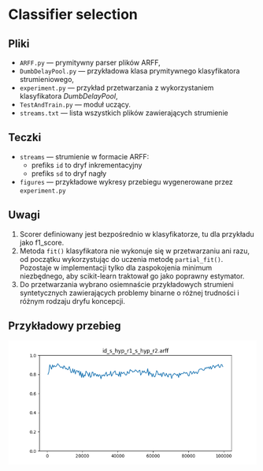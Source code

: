 # Classifier selection

## Pliki

- `ARFF.py` — prymitywny parser plików ARFF,
- `DumbDelayPool.py` — przykładowa klasa prymitywnego klasyfikatora strumieniowego,
- `experiment.py` — przykład przetwarzania z wykorzystaniem klasyfikatora *DumbDelayPool*,
- `TestAndTrain.py` — moduł uczący.
- `streams.txt` — lista wszystkich plików zawierających strumienie

## Teczki

- `streams` — strumienie w formacie ARFF:
  - prefiks `id` to dryf inkrementacyjny
  - prefiks `sd` to dryf nagły
- `figures` — przykładowe wykresy przebiegu wygenerowane przez `experiment.py`

## Uwagi

1. Scorer definiowany jest bezpośrednio w klasyfikatorze, tu dla przykładu jako f1_score.
2. Metoda `fit()` klasyfikatora nie wykonuje się w przetwarzaniu ani razu, od początku wykorzystując do uczenia metodę `partial_fit()`. Pozostaje w implementacji tylko dla zaspokojenia minimum niezbędnego, aby scikit-learn traktował go jako poprawny estymator.
3. Do przetwarzania wybrano osiemnaście przykładowych strumieni syntetycznych zawierających problemy binarne o różnej trudności i różnym rodzaju dryfu koncepcji.

## Przykładowy przebieg

![](foo.png)
